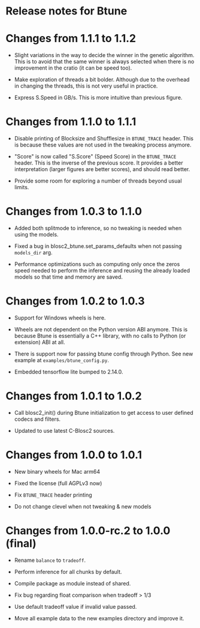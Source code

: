 Release notes for Btune
=======================

Changes from 1.1.1 to 1.1.2
===========================

* Slight variations in the way to decide the winner in the genetic
  algorithm.  This is to avoid that the same winner is always selected
  when there is no improvement in the cratio (it can be speed too).

*  Make exploration of threads a bit bolder.  Although due to the overhead
   in changing the threads, this is not very useful in practice.

* Express S.Speed in GB/s.  This is more intuitive than previous figure.


Changes from 1.1.0 to 1.1.1
===========================

* Disable printing of Blocksize and Shufflesize in `BTUNE_TRACE` header.
  This is because these values are not used in the tweaking process anymore.

* "Score" is now called "S.Score" (Speed Score) in the `BTUNE_TRACE` header.
  This is the inverse of the previous score. It provides a better
  interpretation (larger figures are better scores), and should read better.

* Provide some room for exploring a number of threads beyond usual limits.


Changes from 1.0.3 to 1.1.0
===========================

* Added both splitmode to inference, so no tweaking is
  needed when using the models.

* Fixed a bug in blosc2_btune.set_params_defaults when not 
  passing `models_dir` arg.

* Performance optimizations such as computing only once
  the zeros speed needed to perform the inference 
  and reusing the already loaded models so that time and memory
  are saved.


Changes from 1.0.2 to 1.0.3
===========================

* Support for Windows wheels is here.

* Wheels are not dependent on the Python version ABI anymore.
  This is because Btune is essentially a C++ library, with no
  calls to Python (or extension) ABI at all.

* There is support now for passing btune config through Python.
  See new example at ``examples/btune_config.py``.

* Embedded tensorflow lite bumped to 2.14.0.


Changes from 1.0.1 to 1.0.2
===========================

* Call blosc2_init() during Btune initialization to get
  access to user defined codecs and filters.

* Updated to use latest C-Blosc2 sources.


Changes from 1.0.0 to 1.0.1
===========================

* New binary wheels for Mac arm64

* Fixed the license (full AGPLv3 now)

* Fix `BTUNE_TRACE` header printing

* Do not change clevel when not tweaking & new models


Changes from 1.0.0-rc.2 to 1.0.0 (final)
========================================

* Rename `balance` to `tradeoff`.

* Perform inference for all chunks by default.

* Compile package as module instead of shared.

* Fix bug regarding float comparison when tradeoff > 1/3

* Use default tradeoff value if invalid value passed.

* Move all example data to the new examples directory and improve it.
